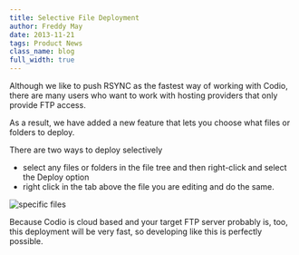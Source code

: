 ```yaml
---
title: Selective File Deployment
author: Freddy May
date: 2013-11-21
tags: Product News
class_name: blog
full_width: true
---
```


Although we like to push RSYNC as the fastest way of working with Codio, there are many users who want to work with hosting providers that only provide FTP access.

As a result, we have added a new feature that lets you choose what files or folders to deploy.

There are two ways to deploy selectively

- select any files or folders in the file tree and then right-click and select the Deploy option
- right click in the tab above the file you are editing and do the same.

![specific files](/img/blog/deploy-specific.png)

Because Codio is cloud based and your target FTP server probably is, too, this deployment will be very fast, so developing like this is perfectly possible.

